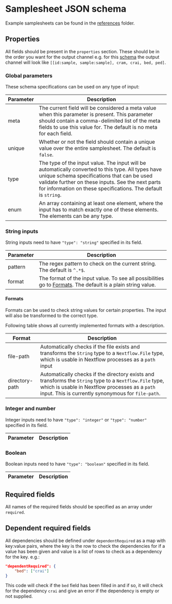 # Samplesheet JSON schema

Example samplesheets can be found in the [references](references/) folder.

## Properties
All fields should be present in the `properties` section. These should be in the order you want for the output channel e.g. for this [schema](references/samplesheet_schema.json) the output channel will look like `[[id:sample, sample:sample], cram, crai, bed, ped]`.

### Global parameters
These schema specifications can be used on any type of input:

| Parameter | Description |
|-----------|-------------|
| meta | The current field will be considered a meta value when this parameter is present. This parameter should contain a comma-delimited list of the meta fields to use this value for. The default is no meta for each field. |
| unique | Whether or not the field should contain a unique value over the entire samplesheet. The default is `false`. |
| type | The type of the input value. The input will be automatically converted to this type. All types have unique schema specifications that can be used validate further on these inputs. See the next parts for information on these specifications. The default is `string`. |
| enum | An array containing at least one element, where the input has to match exactly one of these elements. The elements can be any type. |

### String inputs
String inputs need to have `"type": "string"` specified in its field.

| Parameter | Description |
|-----------|-------------|
| pattern | The regex pattern to check on the current string. The default is `^.*$`. |
| format | The format of the input value. To see all possibilities go to [Formats](#formats). The default is a plain string value. |

#### Formats

Formats can be used to check string values for certain properties. The input will also be transformed to the correct type.

Following table shows all currently implemented formats with a description.

| Format | Description |
|-----------|-------------|
| file-path | Automatically checks if the file exists and transforms the `String` type to a `Nextflow.File` type, which is usable in Nextflow processes as a `path` input |
| directory-path | Automatically checks if the directory exists and transforms the `String` type to a `Nextflow.File` type, which is usable in Nextflow processes as a `path` input. This is currently synonymous for `file-path`. |

### Integer and number

Integer inputs need to have `"type": "integer"` or `"type": "number"` specified in its field.

| Parameter | Description |
|-----------|-------------|

### Boolean

Boolean inputs need to have `"type": "boolean"` specified in its field.

| Parameter | Description |
|-----------|-------------|


## Required fields
All names of the required fields should be specified as an array under `required`.

## Dependent required fields
All dependencies should be defined under `dependentRequired` as a map with key:value pairs, where the key is the row to check the dependencies for if a value has been given and value is a list of rows to check as a dependency for the key. e.g.:
```json
"dependentRequired": {
    "bed": ["crai"]
}
```
This code will check if the `bed` field has been filled in and if so, it will check for the dependency `crai` and give an error if the dependency is empty or not supplied.

